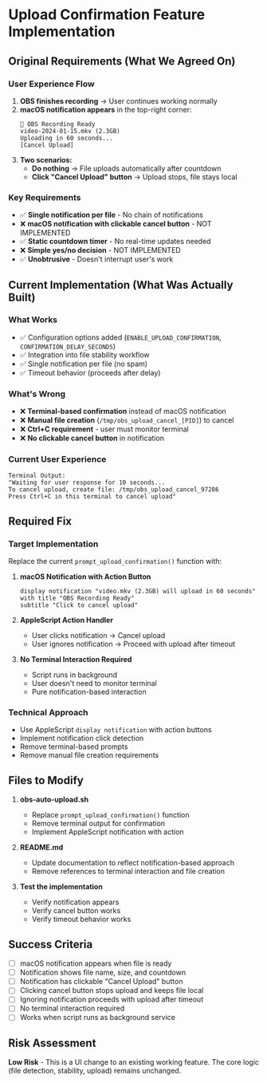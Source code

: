 # Upload Confirmation Feature Implementation

## Original Requirements (What We Agreed On)

### User Experience Flow
1. **OBS finishes recording** → User continues working normally
2. **macOS notification appears** in the top-right corner:
   ```
   🎥 OBS Recording Ready
   video-2024-01-15.mkv (2.3GB)
   Uploading in 60 seconds...
   [Cancel Upload]
   ```
3. **Two scenarios:**
   - **Do nothing** → File uploads automatically after countdown
   - **Click "Cancel Upload" button** → Upload stops, file stays local

### Key Requirements
- ✅ **Single notification per file** - No chain of notifications
- ❌ **macOS notification with clickable cancel button** - NOT IMPLEMENTED
- ✅ **Static countdown timer** - No real-time updates needed
- ❌ **Simple yes/no decision** - NOT IMPLEMENTED
- ✅ **Unobtrusive** - Doesn't interrupt user's work

## Current Implementation (What Was Actually Built)

### What Works
- ✅ Configuration options added (`ENABLE_UPLOAD_CONFIRMATION`, `CONFIRMATION_DELAY_SECONDS`)
- ✅ Integration into file stability workflow
- ✅ Single notification per file (no spam)
- ✅ Timeout behavior (proceeds after delay)

### What's Wrong
- ❌ **Terminal-based confirmation** instead of macOS notification
- ❌ **Manual file creation** (`/tmp/obs_upload_cancel_[PID]`) to cancel
- ❌ **Ctrl+C requirement** - user must monitor terminal
- ❌ **No clickable cancel button** in notification

### Current User Experience
```
Terminal Output:
"Waiting for user response for 10 seconds...
To cancel upload, create file: /tmp/obs_upload_cancel_97286
Press Ctrl+C in this terminal to cancel upload"
```

## Required Fix

### Target Implementation
Replace the current `prompt_upload_confirmation()` function with:

1. **macOS Notification with Action Button**
   ```applescript
   display notification "video.mkv (2.3GB) will upload in 60 seconds" 
   with title "OBS Recording Ready" 
   subtitle "Click to cancel upload"
   ```

2. **AppleScript Action Handler**
   - User clicks notification → Cancel upload
   - User ignores notification → Proceed with upload after timeout

3. **No Terminal Interaction Required**
   - Script runs in background
   - User doesn't need to monitor terminal
   - Pure notification-based interaction

### Technical Approach
- Use AppleScript `display notification` with action buttons
- Implement notification click detection
- Remove terminal-based prompts
- Remove manual file creation requirements

## Files to Modify

1. **obs-auto-upload.sh**
   - Replace `prompt_upload_confirmation()` function
   - Remove terminal output for confirmation
   - Implement AppleScript notification with action

2. **README.md**
   - Update documentation to reflect notification-based approach
   - Remove references to terminal interaction and file creation

3. **Test the implementation**
   - Verify notification appears
   - Verify cancel button works
   - Verify timeout behavior works

## Success Criteria

- [ ] macOS notification appears when file is ready
- [ ] Notification shows file name, size, and countdown
- [ ] Notification has clickable "Cancel Upload" button
- [ ] Clicking cancel button stops upload and keeps file local
- [ ] Ignoring notification proceeds with upload after timeout
- [ ] No terminal interaction required
- [ ] Works when script runs as background service

## Risk Assessment

**Low Risk** - This is a UI change to an existing working feature. The core logic (file detection, stability, upload) remains unchanged. 